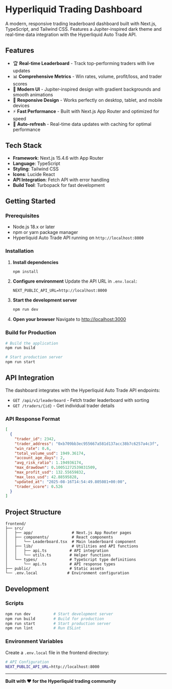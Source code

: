 # Hyperliquid Trading Dashboard

A modern, responsive trading leaderboard dashboard built with Next.js, TypeScript, and Tailwind CSS. Features a Jupiter-inspired dark theme and real-time data integration with the Hyperliquid Auto Trade API.

## Features

- 🏆 **Real-time Leaderboard** - Track top-performing traders with live updates
- 📊 **Comprehensive Metrics** - Win rates, volume, profit/loss, and trader scores
- 🎨 **Modern UI** - Jupiter-inspired design with gradient backgrounds and smooth animations
- 📱 **Responsive Design** - Works perfectly on desktop, tablet, and mobile devices
- ⚡ **Fast Performance** - Built with Next.js App Router and optimized for speed
- 🔄 **Auto-refresh** - Real-time data updates with caching for optimal performance

## Tech Stack

- **Framework**: Next.js 15.4.6 with App Router
- **Language**: TypeScript
- **Styling**: Tailwind CSS
- **Icons**: Lucide React
- **API Integration**: Fetch API with error handling
- **Build Tool**: Turbopack for fast development

## Getting Started

### Prerequisites

- Node.js 18.x or later
- npm or yarn package manager
- Hyperliquid Auto Trade API running on `http://localhost:8000`

### Installation

1. **Install dependencies**

   ```bash
   npm install
   ```

2. **Configure environment**
   Update the API URL in `.env.local`:

   ```
   NEXT_PUBLIC_API_URL=http://localhost:8000
   ```

3. **Start the development server**

   ```bash
   npm run dev
   ```

4. **Open your browser**
   Navigate to [http://localhost:3000](http://localhost:3000)

### Build for Production

```bash
# Build the application
npm run build

# Start production server
npm run start
```

## API Integration

The dashboard integrates with the Hyperliquid Auto Trade API endpoints:

- `GET /api/v1/leaderboard` - Fetch trader leaderboard with sorting
- `GET /traders/{id}` - Get individual trader details

### API Response Format

```json
[
  {
    "trader_id": 2342,
    "trader_address": "0xb709bb3ec955667a581d137acc38b7c6257a4c3f",
    "win_rate": 0.6,
    "total_volume_usd": 1949.36174,
    "account_age_days": 2,
    "avg_risk_ratio": 1.194936174,
    "max_drawdown": 0.10051272539831509,
    "max_profit_usd": 132.55659832,
    "max_loss_usd": 42.88595828,
    "updated_at": "2025-08-16T14:54:49.805081+00:00",
    "trader_score": 0.526
  }
]
```

## Project Structure

```
frontend/
├── src/
│   ├── app/                 # Next.js App Router pages
│   ├── components/          # React components
│   │   └── Leaderboard.tsx  # Main leaderboard component
│   ├── lib/                 # Utilities and API functions
│   │   ├── api.ts          # API integration
│   │   └── utils.ts        # Helper functions
│   └── types/              # TypeScript type definitions
│       └── api.ts          # API response types
├── public/                 # Static assets
└── .env.local             # Environment configuration
```

## Development

### Scripts

```bash
npm run dev          # Start development server
npm run build        # Build for production
npm run start        # Start production server
npm run lint         # Run ESLint
```

### Environment Variables

Create a `.env.local` file in the frontend directory:

```bash
# API Configuration
NEXT_PUBLIC_API_URL=http://localhost:8000
```

---

**Built with ❤️ for the Hyperliquid trading community**
